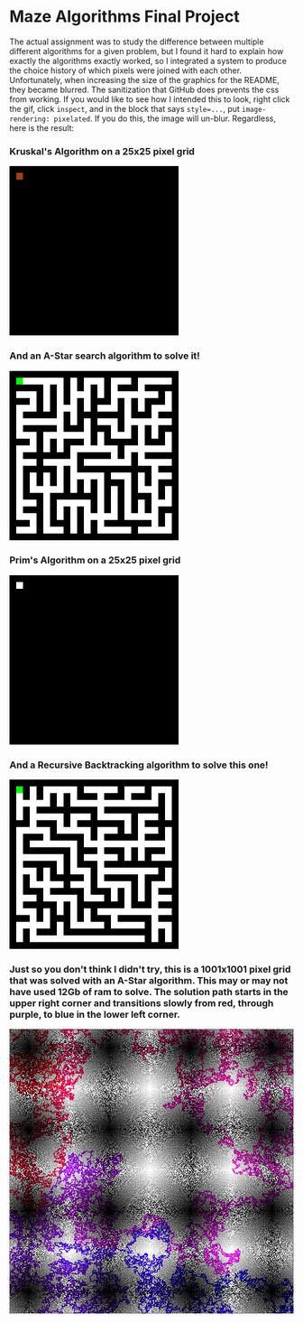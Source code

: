 # Maze Algorithms Final Project
The actual assignment was to study the difference between multiple different algorithms for a given problem, but I found it hard to explain how exactly the algorithms exactly worked, so I integrated a system to produce the choice history of which pixels were joined with each other. Unfortunately, when increasing the size of the graphics for the README, they became blurred. The sanitization that GitHub does prevents the css from working. If you would like to see how I intended this to look, right click the gif, click `inspect`, and in the block that says `style=...`, put `image-rendering: pixelated`. If you do this, the image will un-blur. Regardless, here is the result:
### Kruskal's Algorithm on a 25x25 pixel grid
<img src="examples/Kruskal-25x25.gif" width="300" style="image-rendering: pixelated;"/>

### And an A-Star search algorithm to solve it!
<img src="examples/AS-Kruskal-25x25.gif" width="300" style="image-rendering: pixelated;"/>

### Prim's Algorithm on a 25x25 pixel grid
<img src="examples/Prims-25x25.gif" width="300" style="image-rendering: pixelated;"/>

### And a Recursive Backtracking algorithm to solve this one!
<img src="examples/RB-Prims-25x25.gif" width="300" style="image-rendering: pixelated;"/>

### Just so you don't think I didn't try, this is a 1001x1001 pixel grid that was solved with an A-Star algorithm. This may or may not have used 12Gb of ram to solve. The solution path starts in the upper right corner and transitions slowly from red, through purple, to blue in the lower left corner.
<img src="examples\solutionAStar-1001x1001-3.45774s.png"/>
